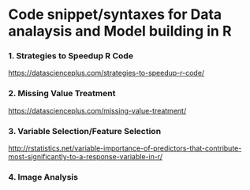 # Code snippet/syntaxes for Data analaysis and Model building in R

### 1. Strategies to Speedup R Code

https://datascienceplus.com/strategies-to-speedup-r-code/

### 2. Missing Value Treatment
https://datascienceplus.com/missing-value-treatment/

### 3. Variable Selection/Feature Selection
http://rstatistics.net/variable-importance-of-predictors-that-contribute-most-significantly-to-a-response-variable-in-r/

### 4. Image Analysis
